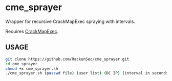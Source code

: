 # cme_sprayer
Wrapper for recursive CrackMapExec spraying with intervals. 

Requires [CrackMapExec](https://github.com/byt3bl33d3r/CrackMapExec).
## USAGE
```bash
git clone https://github.com/RackunSec/cme_sprayer.git
cd cme_sprayer
chmod +x cme_sprayer.sh
./cme_sprayer.sh (passwd file) (user list) (DC IP) (interval in seconds)
```

